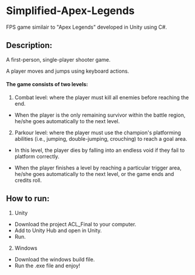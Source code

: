 # Simplified-Apex-Legends
FPS game similair to "Apex Legends" developed in Unity using C#.

## Description:

A first-person, single-player shooter game. 

A player moves and jumps using keyboard actions.

#### The game consists of two levels:

1. Combat level: where the player must kill all enemies before reaching the end. 

- When the player is the only remaining survivor within the battle region, he/she goes automatically to the next level.

2. Parkour level: where the player must use the champion's platforming abilities (i.e., jumping, double-jumping, crouching) to reach a goal area.

- In this level, the player dies by falling into an endless void if they fail to platform correctly.

- When the player finishes a level by reaching a particular trigger area, he/she goes automatically to the next level, or the game ends and credits roll.

## How to run:

1. Unity
  - Download the project ACL_Final to your computer.
  - Add to Unity Hub and open in Unity.
  - Run.

2. Windows
  - Download the windows build file.
  - Run the .exe file and enjoy!
